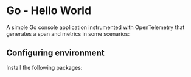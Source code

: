 # Go - Hello World

A simple Go console application instrumented with OpenTelemetry that generates a span and metrics in some scenarios:

## Configuring environment

Install the following packages:
